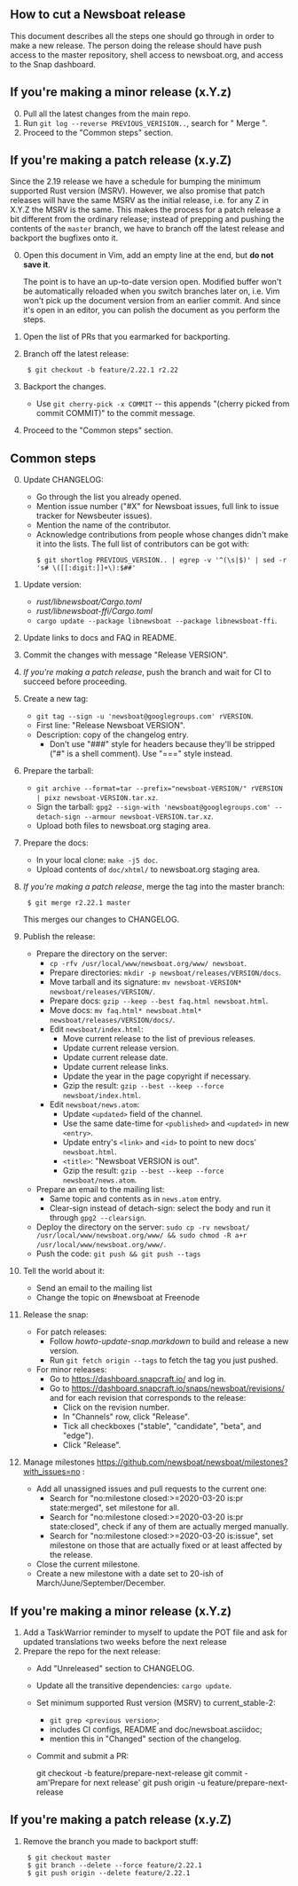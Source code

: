 How to cut a Newsboat release
-----------------------------

This document describes all the steps one should go through in order to make
a new release. The person doing the release should have push access to the
master repository, shell access to newsboat.org, and access to the Snap
dashboard.


## If you're making a minor release (x.Y.z)

0. Pull all the latest changes from the main repo.
1. Run `git log --reverse PREVIOUS_VERISION..`, search for " Merge ".
2. Proceed to the "Common steps" section.


## If you're making a patch release (x.y.Z)

Since the 2.19 release we have a schedule for bumping the minimum supported Rust
version (MSRV). However, we also promise that patch releases will have the same
MSRV as the initial release, i.e. for any Z in X.Y.Z the MSRV is the same. This
makes the process for a patch release a bit different from the ordinary release;
instead of prepping and pushing the contents of the `master` branch, we have to
branch off the latest release and backport the bugfixes onto it.

0. Open this document in Vim, add an empty line at the end, but **do not save
   it**.

   The point is to have an up-to-date version open. Modified buffer won't be
   automatically reloaded when you switch branches later on, i.e. Vim won't pick
   up the document version from an earlier commit. And since it's open in an
   editor, you can polish the document as you perform the steps.

1. Open the list of PRs that you earmarked for backporting.

2. Branch off the latest release:

        $ git checkout -b feature/2.22.1 r2.22

3. Backport the changes.
    * Use `git cherry-pick -x COMMIT` -- this appends "(cherry picked from
        commit COMMIT)" to the commit message.

4. Proceed to the "Common steps" section.


## Common steps

0. Update CHANGELOG:
    * Go through the list you already opened.
    * Mention issue number ("#X" for Newsboat issues, full link to issue tracker
        for Newsbeuter issues).
    * Mention the name of the contributor.
    * Acknowledge contributions from people whose changes didn't make it into
        the lists. The full list of contributors can be got with:
        ```
        $ git shortlog PREVIOUS_VERSION.. | egrep -v '^(\s|$)' | sed -r 's# \([[:digit:]]+\):$##'
        ```
1. Update version:
    * _rust/libnewsboat/Cargo.toml_
    * _rust/libnewsboat-ffi/Cargo.toml_
    * `cargo update --package libnewsboat --package libnewsboat-ffi`.
2. Update links to docs and FAQ in README.
3. Commit the changes with message "Release VERSION".
4. *If you're making a patch release*, push the branch and wait for CI to succeed
   before proceeding.
4. Create a new tag:
    * `git tag --sign -u 'newsboat@googlegroups.com' rVERSION`.
    * First line: "Release Newsboat VERSION".
    * Description: copy of the changelog entry.
        * Don't use "###" style for headers because they'll be stripped ("#" is
            a shell comment). Use "===" style instead.
5. Prepare the tarball:
    * `git archive --format=tar --prefix="newsboat-VERSION/" rVERSION | pixz newsboat-VERSION.tar.xz`.
    * Sign the tarball:
        `gpg2 --sign-with 'newsboat@googlegroups.com' --detach-sign --armour newsboat-VERSION.tar.xz`.
    * Upload both files to newsboat.org staging area.
6. Prepare the docs:
    * In your local clone: `make -j5 doc`.
    * Upload contents of `doc/xhtml/` to newsboat.org staging area.
7. *If you're making a patch release*, merge the tag into the master branch:

        $ git merge r2.22.1 master

    This merges our changes to CHANGELOG.

8. Publish the release:
    * Prepare the directory on the server:
        * `cp -rfv /usr/local/www/newsboat.org/www/ newsboat`.
        * Prepare directories: `mkdir -p newsboat/releases/VERSION/docs`.
        * Move tarball and its signature:
            `mv newsboat-VERSION* newsboat/releases/VERSION/`.
        * Prepare docs:
            `gzip --keep --best faq.html newsboat.html`.
        * Move docs:
            `mv faq.html* newsboat.html* newsboat/releases/VERSION/docs/`.
        * Edit `newsboat/index.html`:
            * Move current release to the list of previous releases.
            * Update current release version.
            * Update current release date.
            * Update current release links.
            * Update the year in the page copyright if necessary.
            * Gzip the result: `gzip --best --keep --force newsboat/index.html`.
        * Edit `newsboat/news.atom`:
            * Update `<updated>` field of the channel.
            * Use the same date-time for `<published>` and `<updated>` in new
                `<entry>`.
            * Update entry's `<link>` and `<id>` to point to new docs'
                `newsboat.html`.
            * `<title>`: "Newsboat VERSION is out".
            * Gzip the result: `gzip --best --keep --force newsboat/news.atom`.
    * Prepare an email to the mailing list:
        * Same topic and contents as in `news.atom` entry.
        * Clear-sign instead of detach-sign: select the body and run it through
            `gpg2 --clearsign`.
    * Deploy the directory on the server:
        `sudo cp -rv newsboat/ /usr/local/www/newsboat.org/www/ && sudo chmod -R a+r /usr/local/www/newsboat.org/www/`.
    * Push the code: `git push && git push --tags`
8. Tell the world about it:
    * Send an email to the mailing list
    * Change the topic on #newsboat at Freenode
9. Release the snap:
    * For patch releases:
        * Follow _howto-update-snap.markdown_ to build and release a new version.
        * Run `git fetch origin --tags` to fetch the tag you just pushed.
    * For minor releases:
        * Go to https://dashboard.snapcraft.io/ and log in.
        * Go to https://dashboard.snapcraft.io/snaps/newsboat/revisions/ and for
          each revision that corresponds to the release:
            * Click on the revision number.
            * In "Channels" row, click "Release".
            * Tick all checkboxes ("stable", "candidate", "beta", and "edge").
            * Click "Release".
10. Manage milestones https://github.com/newsboat/newsboat/milestones?with_issues=no :
    * Add all unassigned issues and pull requests to the current one:
        * Search for "no:milestone closed:>=2020-03-20 is:pr state:merged", set
            milestone for all.
        * Search for "no:milestone closed:>=2020-03-20 is:pr state:closed",
            check if any of them are actually merged manually.
        * Search for "no:milestone closed:>=2020-03-20 is:issue", set milestone
            on those that are actually fixed or at least affected by the release.
    * Close the current milestone.
    * Create a new milestone with a date set to 20-ish of
        March/June/September/December.


## If you're making a minor release (x.Y.z)

1. Add a TaskWarrior reminder to myself to update the POT file and ask for
   updated translations two weeks before the next release
2. Prepare the repo for the next release:
    * Add "Unreleased" section to CHANGELOG.
    * Update all the transitive dependencies: `cargo update`.
    * Set minimum supported Rust version (MSRV) to current_stable-2:
        * `git grep <previous version>`;
        * includes CI configs, README and doc/newsboat.asciidoc;
        * mention this in "Changed" section of the changelog.
    * Commit and submit a PR:

        git checkout -b feature/prepare-next-release
        git commit -am'Prepare for next release'
        git push origin -u feature/prepare-next-release


## If you're making a patch release (x.y.Z)

1. Remove the branch you made to backport stuff:

        $ git checkout master
        $ git branch --delete --force feature/2.22.1
        $ git push origin --delete feature/2.22.1
